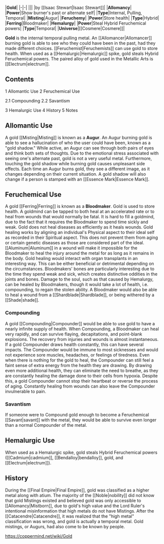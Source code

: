 |**Gold**|
|-|-|
|||
|by [[Isaac Stewart\|Isaac Stewart]]|
|**Allomancy**|
|**Power**|Show burner's past or alternate self|
|**Type**|Internal, Pulling, Temporal|
|**Misting**|Augur|
|**Feruchemy**|
|**Power**|Store health|
|**Type**|Hybrid|
|**Ferring**|Bloodmaker|
|**Hemalurgy**|
|**Power**|Steal Hybrid Feruchemical powers|
|**Type**|Temporal|
|**Universe**|[[Cosmere\|Cosmere]]|

**Gold** is the internal temporal pulling metal. An [[Allomancer\|Allomancer]] burning gold is able to see who they could have been in the past, had they made different choices. [[Feruchemist\|Feruchemists]] can use gold to store health. When used as a [[Hemalurgic\|Hemalurgic]] spike, gold steals Hybrid Feruchemical powers.
The paired alloy of gold used in the Metallic Arts is [[Electrum\|electrum]].

## Contents

1 Allomantic Use
2 Feruchemical Use

2.1 Compounding
2.2 Savantism


3 Hemalurgic Use
4 History
5 Notes


## Allomantic Use
A gold [[Misting\|Misting]] is known as a **Augur**. An Augur burning gold is able to see a hallucination of who the user could have been, known as a "gold shadow." While active, an Augur can see through both pairs of eyes and think both sets of thoughts. Due to the emotional stress associated with seeing one's alternate past, gold is not a very useful metal. Furthermore, touching the gold shadow while burning gold causes unpleasant side effects. Each time an Augur burns gold, they see a different image, as it changes depending on their current situation. A gold shadow will also change if a person is stamped with an [[Essence Mark\|Essence Mark]].

## Feruchemical Use
A gold [[Ferring\|Ferring]] is known as a **Bloodmaker**. Gold is used to store health. A goldmind can be tapped to both heal at an accelerated rate or to heal from wounds that would normally be fatal. It is hard to fill a goldmind, due to the fact that it requires the Bloodmaker to spend time sickly and weak. Gold does not heal diseases as efficiently as it heals wounds.
Gold healing works by aligning an individual's Physical aspect to their ideal self as recorded in their Spiritual aspect. This does not prevent them from aging or certain genetic diseases as those are considered part of the ideal.
[[Aluminum\|Aluminum]] in a wound will make it impossible for the Bloodmaker to heal the injury around the metal for as long as it remains in the body.
Gold healing would interact with organ transplants in an interesting way. This can be either beneficial or detrimental depending on the circumstances. Bloodmakers' bones are particularly interesting due to the time they spend weak and sick, which creates distinctive oddities in the joints and bones.
Damage to the soul, such as that caused by Hemalurgy, can be healed by Bloodmakers, though it would take a lot of health, i.e. compounding, to regain the stolen ability. A Bloodmaker would also be able to heal a wound from a [[Shardblade\|Shardblade]], or being withered by a [[Shade\|shade]].

### Compounding
A gold [[Compounding\|Compounder]] would be able to use gold to have a nearly infinite supply of health. When Compounding, a Bloodmaker can heal very rapidly, and can survive flaying, decapitations, and point-blank explosions. The recovery from injuries and wounds is almost instantaneous.
If a gold Compounder draws health constantly, this can have several impacts. The Compounder would be immune to most sicknesses and would not experience sore muscles, headaches, or feelings of tiredness. Even when there is nothing for the gold to heal, the Compounder can still feel a faint sense of extra energy from the health they are drawing. By drawing even more additional health, they can eliminate the need to breathe, as they are constantly healing the damage done to their cells from hypoxia. Despite this, a gold Compounder cannot stop their heartbeat or reverse the process of aging. Constantly healing from wounds can also leave the Compounder invulnerable to pain.

### Savantism
If someone were to Compound gold enough to become a Feruchemical [[Savant\|savant]] with the metal, they would be able to survive even longer than a normal Compounder of the metal.

## Hemalurgic Use
When used as a Hemalurgic spike, gold steals Hybrid Feruchemical powers ([[Cadmium\|cadmium]], [[Bendalloy\|bendalloy]], gold, and [[Electrum\|electrum]]).

## History
During the [[Final Empire\|Final Empire]], gold was classified as a higher metal along with atium. The majority of the [[Noble\|nobility]] did not know that gold Mistings existed and believed gold was only accessible to [[Allomancy\|Mistborn]], due to gold's high value and the Lord Ruler's intentional misinformation that high metals do not have Mistings. After the [[Catacendre\|Catacendre]], it was realized that the "high metal" classification was wrong, and gold is actually a temporal metal. Gold mistings, or Augurs, had also come to be known by people.



https://coppermind.net/wiki/Gold